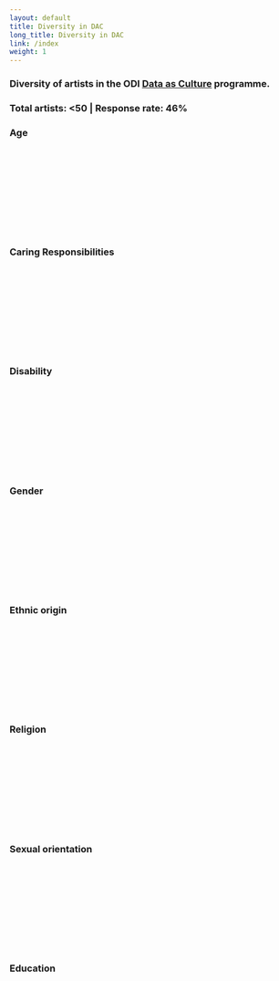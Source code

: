 ```yaml
---
layout: default
title: Diversity in DAC
long_title: Diversity in DAC
link: /index
weight: 1
---
```


### Diversity of artists in the ODI <a href="https://theodi.org/culture" target="_blank">Data as Culture</a> programme.

### Total artists: &lt;50 | Response rate: 46%

<section id="container" class="svgersity_cont">
	<section id="age_section" class="item">
		<h3>Age</h3>
		<svg id="age_chart"></svg>
	</section>
	<section id="caring_section" class="item">
		<h3>Caring Responsibilities</h3>
		<svg id="caring_chart"></svg>
	</section>
	<section id="disability_section" class="item">
		<h3>Disability</h3>
		<svg id="disability_chart"></svg>
	</section>
	<section id="gender_section" class="item">
		<h3>Gender</h3>
		<svg id="gender_chart"></svg>
	</section>
	<section id="ethnic_section" class="item">
		<h3>Ethnic origin</h3>
		<svg id="ethnic_chart"></svg>
	</section>
	<section id="religion_section" class="item">
		<h3>Religion</h3>
		<svg id="religion_chart"></svg>
	</section>
	<section id="sex_section" class="item">
		<h3>Sexual orientation</h3>
		<svg id="sex_chart"></svg>
	</section>
	<section id="class_section" class="item">
		<h3>Education</h3>
		<svg id="school_chart"></svg>
	</section>
</section>
